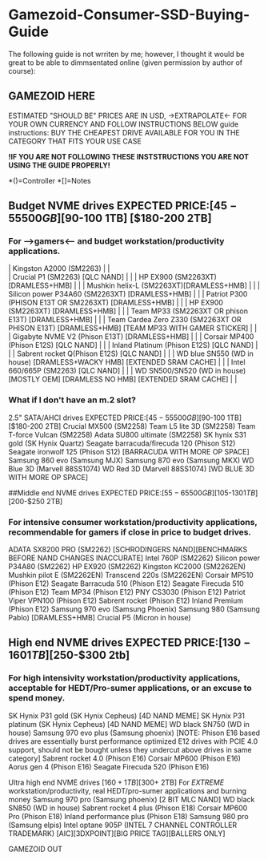 # Gamezoid-Consumer-SSD-Buying-Guide

The following guide is not wrriten by me; however, I thought it would be great to be able to dimmsentated online (given permission by author of course):

## GAMEZOID HERE
ESTIMATED "SHOULD BE" PRICES ARE IN USD, ->EXTRAPOLATE<- FOR YOUR OWN CURRENCY AND FOLLOW INSTRUCTIONS BELOW
guide instructions: BUY THE CHEAPEST DRIVE AVAILABLE FOR YOU IN THE CATEGORY THAT FITS YOUR USE CASE

**!IF YOU ARE NOT FOLLOWING THESE INSTSTRUCTIONS YOU ARE NOT USING THE GUIDE PROPERLY!**

*()=Controller
*[]=Notes

## Budget NVME drives EXPECTED PRICE:[$45-55 500GB] [$90-100 1TB] [$180-200 2TB]

### For -->gamers<-- and budget workstation/productivity applications.
  | Kingston A2000 (SM2263)                                                                               | |            
  | Crucial P1 (SM2263) [QLC NAND]                                                                        | | 
  | HP EX900 (SM2263XT) [DRAMLESS+HMB]                                                                    | | 
  | Mushkin helix-L (SM2263XT)[DRAMLESS+HMB]                                                              | | 
  | Silicon power P34A60 (SM2263XT) [DRAMLESS+HMB]                                                        | | 
  | Patriot P300 (PHISON E13T OR SM2263XT) [DRAMLESS+HMB]                                                 | | 
  | HP EX900 (SM2263XT) [DRAMLESS+HMB]                                                                    | | 
  | Team MP33 (SM2263XT OR phison E13T) [DRAMLESS+HMB]                                                    | | 
  | Team Cardea Zero Z330 (SM2263XT OR PHISON E13T) [DRAMLESS+HMB] [TEAM MP33 WITH GAMER STICKER]         | | 
  | Gigabyte NVME V2 (Phison E13T) [DRAMLESS+HMB]                                                         | | 
  | Corsair MP400 (Phison E12S) [QLC NAND]                                                                | | 
  | Inland Platinum (Phison E12S) [QLC NAND]                                                              | | 
  | Sabrent rocket Q(Phison E12S) [QLC NAND]                                                              | | 
  | WD blue SN550 (WD in house) [DRAMLESS+WACKY HMB] [EXTENDED SRAM CACHE]                                | | 
  | Intel 660/665P (SM2263) [QLC NAND]                                                                    | | 
  | WD SN500/SN520 (WD in house)[MOSTLY OEM] [DRAMLESS NO HMB] [EXTENDED SRAM CACHE]                      | | 

### What if I don't have an m.2 slot?
2.5" SATA/AHCI drives EXPECTED PRICE:[$45-55 500GB][$90-100 1TB][$180-200 2TB]
Crucial MX500 (SM2258)
Team L5 lite 3D (SM2258)
Team T-force Vulcan (SM2258)
Adata SU800 ultimate (SM2258)
SK hynix S31 gold (SK Hynix Quartz)
Seagate barracuda/firecuda 120 (Phison S12)
Seagate ironwolf 125 (Phison S12) [BARRACUDA WITH MORE OP SPACE]
Samsung 860 evo (Samsung MJX)
Samsung 870 evo (Samsung MKX) 
WD Blue 3D (Marvell 88SS1074)
WD Red 3D (Marvell 88SS1074) [WD BLUE 3D WITH MORE OP SPACE]


##Middle end NVME drives EXPECTED PRICE:[$55-65 500GB][$105-$130 1TB][$200-$250 2TB]

### For intensive consumer workstation/productivity applications, recommendable for gamers if close in price to budget drives.
ADATA SX8200 PRO (SM2262) [SCHRODINGERS NAND][BENCHMARKS BEFORE NAND CHANGES INACCURATE]
Intel 760P (SM2262) 
Silicon power P34A80 (SM2262)
HP EX920 (SM2262)
Kingston KC2000 (SM2262EN)
Mushkin pilot E (SM2262EN)
Transcend 220s (SM2262EN)
Corsair MP510 (Phison E12)
Seagate Barracuda 510 (Phison E12)
Seagate Firecuda 510 (Phison E12)
Team MP34 (Phison E12)
PNY CS3030 (Phison E12)
Patriot Viper VPN100 (Phison E12)
Sabrent rocket (Phison E12)
Inland Premium (Phison E12) 
Samsung 970 evo (Samsung Phoenix) 
Samsung 980 (Samsung Pablo) [DRAMLESS+HMB] 
Crucial P5 (Micron in house) 

## High end NVME drives EXPECTED PRICE:[$130-160 1TB][$250-$300 2tb]

### For high intensivity workstation/productivity applications, acceptable for HEDT/Pro-sumer applications, or an excuse to spend money.	
SK Hynix P31 gold (SK Hynix Cepheus) [4D NAND MEME]
SK Hynix P31 platinum (SK Hynix Cepheus) [4D NAND MEME]
WD black SN750 (WD in house)
Samsung 970 evo plus (Samsung phoenix)
[NOTE: Phison E16 based drives are essentially burst performance optimized E12 drives with PCIE 4.0 support, should not be bought unless they undercut above drives in same category]
Sabrent rocket 4.0 (Phison E16)
Corsair MP600 (Phison E16)
Aorus gen 4 (Phison E16)
Seagate Firecuda 520 (Phison E16)



Ultra high end NVME drives [$160+ 1TB] [$300+ 2TB]
For *EXTREME* workstation/productivity, real HEDT/pro-sumer applications and burning money
Samsung 970 pro (Samsung phoenix) [2 BIT MLC NAND]
WD black SN850 (WD in house) 
Sabrent rocket 4 plus (Phison E18)
Corsair MP600 Pro (Phison E18)
Inland performance plus (Phison E18)
Samsung 980 pro (Samsung elpis)
Intel optane 905P (INTEL 7 CHANNEL CONTROLLER TRADEMARK) [AIC][3DXPOINT][BIG PRICE TAG][BALLERS ONLY]

GAMEZOID OUT




